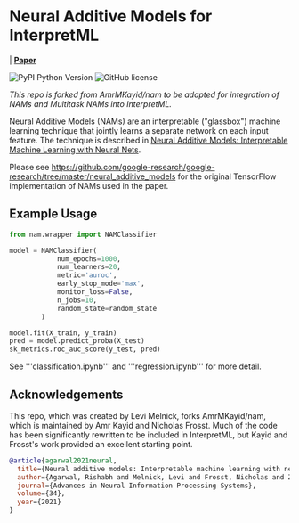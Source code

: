 # Neural Additive Models for InterpretML

| **[Paper](https://proceedings.neurips.cc/paper/2021/file/251bd0442dfcc53b5a761e050f8022b8-Paper.pdf)**

![PyPI Python Version](https://img.shields.io/pypi/pyversions/nam)
![GitHub license](https://img.shields.io/github/license/lemeln/nam)

*This repo is forked from AmrMKayid/nam to be adapted for integration of NAMs and Multitask NAMs into InterpretML.*

Neural Additive Models (NAMs) are an interpretable ("glassbox") machine learning technique that jointly learns a separate network on each input feature. The technique is described in [Neural Additive Models: Interpretable Machine Learning with Neural Nets](https://proceedings.neurips.cc/paper/2021/file/251bd0442dfcc53b5a761e050f8022b8-Paper.pdf).

Please see https://github.com/google-research/google-research/tree/master/neural_additive_models for the original TensorFlow implementation of NAMs used in the paper.

## Example Usage

```python
from nam.wrapper import NAMClassifier

model = NAMClassifier(
            num_epochs=1000,
            num_learners=20,
            metric='auroc',
            early_stop_mode='max',
            monitor_loss=False,
            n_jobs=10,
            random_state=random_state
        )

model.fit(X_train, y_train)
pred = model.predict_proba(X_test)
sk_metrics.roc_auc_score(y_test, pred)
```
See '''classification.ipynb''' and '''regression.ipynb''' for more detail.

## Acknowledgements

This repo, which was created by Levi Melnick, forks AmrMKayid/nam, which is maintained by Amr Kayid and Nicholas Frosst. Much of the code has been significantly rewritten to be included in InterpretML, but Kayid and Frosst's work provided an excellent starting point.

```bibtex
@article{agarwal2021neural,
  title={Neural additive models: Interpretable machine learning with neural nets},
  author={Agarwal, Rishabh and Melnick, Levi and Frosst, Nicholas and Zhang, Xuezhou and Lengerich, Ben and Caruana, Rich and Hinton, Geoffrey E},
  journal={Advances in Neural Information Processing Systems},
  volume={34},
  year={2021}
}
```

